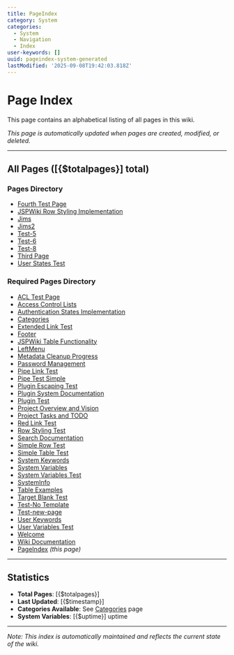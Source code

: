 ```yaml
---
title: PageIndex
category: System
categories:
  - System
  - Navigation
  - Index
user-keywords: []
uuid: pageindex-system-generated
lastModified: '2025-09-08T19:42:03.818Z'
---
```

# Page Index

This page contains an alphabetical listing of all pages in this wiki.

*This page is automatically updated when pages are created, modified, or deleted.*

---

## All Pages ([{$totalpages}] total)

### Pages Directory

- [Fourth Test Page](../pages/Fourth%20Test%20Page)
- [JSPWiki Row Styling Implementation](../pages/JSPWiki%20Row%20Styling%20Implementation)
- [Jims](../pages/Jims)
- [Jims2](../pages/Jims2)
- [Test-5](../pages/Test-5)
- [Test-6](../pages/Test-6)
- [Test-8](../pages/Test-8)
- [Third Page](../pages/Third%20Page)
- [User States Test](../pages/User%20States%20Test)

### Required Pages Directory

- [ACL Test Page](ACL%20Test%20Page)
- [Access Control Lists](Access%20Control%20Lists)
- [Authentication States Implementation](Authentication%20States%20Implementation)
- [Categories](Categories)
- [Extended Link Test](Extended%20Link%20Test)
- [Footer](Footer)
- [JSPWiki Table Functionality](JSPWiki%20Table%20Functionality)
- [LeftMenu](LeftMenu)
- [Metadata Cleanup Progress](Metadata%20Cleanup%20Progress)
- [Password Management](Password%20Management)
- [Pipe Link Test](Pipe%20Link%20Test)
- [Pipe Test Simple](Pipe%20Test%20Simple)
- [Plugin Escaping Test](Plugin%20Escaping%20Test)
- [Plugin System Documentation](Plugin%20System%20Documentation)
- [Plugin Test](Plugin%20Test)
- [Project Overview and Vision](Project%20Overview%20and%20Vision)
- [Project Tasks and TODO](Project%20Tasks%20and%20TODO)
- [Red Link Test](Red%20Link%20Test)
- [Row Styling Test](Row%20Styling%20Test)
- [Search Documentation](Search%20Documentation)
- [Simple Row Test](Simple%20Row%20Test)
- [Simple Table Test](Simple%20Table%20Test)
- [System Keywords](System%20Keywords)
- [System Variables](System%20Variables)
- [System Variables Test](System%20Variables%20Test)
- [SystemInfo](SystemInfo)
- [Table Examples](Table%20Examples)
- [Target Blank Test](Target%20Blank%20Test)
- [Test-No Template](Test-No%20Template)
- [Test-new-page](Test-new-page)
- [User Keywords](User%20Keywords)
- [User Variables Test](User%20Variables%20Test)
- [Welcome](Welcome)
- [Wiki Documentation](Wiki%20Documentation)
- [PageIndex](PageIndex) *(this page)*

---

## Statistics

- **Total Pages**: [{$totalpages}]
- **Last Updated**: [{$timestamp}]
- **Categories Available**: See [Categories](Categories) page
- **System Variables**: [{$uptime}] uptime

---

*Note: This index is automatically maintained and reflects the current state of the wiki.*
